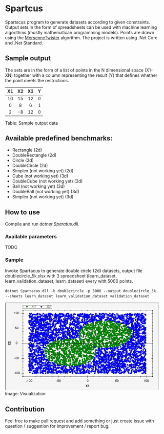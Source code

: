# Spartcus

Spartacus program to generate datasets according to given constraints. 
Output sets in the form of spreadsheets can be used with machine learning algorithms (mostly mathematican programming models). Points are drawn using the [MersenneTwister](https://github.com/akiotakahashi/MersenneTwister) algorithm. The project is written using .Net Core and .Net Standard.

## Sample output
The sets are in the form of a list of points in the N dimensional space (X1-XN) together with a column representing the result (Y) that defines whether the point meets the restrictions.

| X1 | X2 | X3 | Y  |
|:--:|:--:|:--:|:--:|
| 10 | 15 | 12  | 0 |
| 0  | 8  | 6  | 1 |
| 2  | -8 | 12 | 0 |

Table: Sample output data

## Available predefined benchmarks:
+ Rectangle (2d)
+ DoubleRectangle (2d)
+ Circle (2d)
+ DoubleCircle (2d)
+ Simplex (not working yet) (2d)
+ Cube (not working yet) (3d)
+ DoubleCube (not working yet) (3d)
+ Ball (not working yet) (3d)
+ DoubleBall (not working yet) (3d)
+ Simplex (not working yet) (3d)

## How to use
Compile and run *dotnet Sparatus.dll*.

### Available parameters

TODO

### Sample
Invoke Spartacus to generate double circle (2d) datasets, output file doublecircle_5k.xlsx with 3 spreedsheet (learn_dataset, learn_validation_dataset, learn_dataset) every with 5000 points. 

`dotnet Spartacus.dll -b doublecircle -p 5000 --output doublecircle_5k --sheets learn_dataset learn_validation_dataset validation_dataset`

![DoubleCircleVisualization](/docs/images/sample_visualization.JPG)
Image: Visualization

## Contribution
Feel free to make pull request and add something or just create issue with question / suggestion for improvement / report bug.